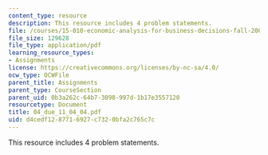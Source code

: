 ```yaml
---
content_type: resource
description: This resource includes 4 problem statements.
file: /courses/15-010-economic-analysis-for-business-decisions-fall-2004/d4cedf1287716927c7320bfa2c765c7c_04_due_11_04_04.pdf
file_size: 129628
file_type: application/pdf
learning_resource_types:
- Assignments
license: https://creativecommons.org/licenses/by-nc-sa/4.0/
ocw_type: OCWFile
parent_title: Assignments
parent_type: CourseSection
parent_uid: 0b3a262c-64b7-3098-997d-1b17e3557120
resourcetype: Document
title: 04_due_11_04_04.pdf
uid: d4cedf12-8771-6927-c732-0bfa2c765c7c
---
```

This resource includes 4 problem statements.